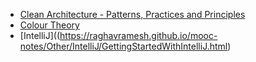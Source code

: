 - [Clean Architecture - Patterns, Practices and Principles](https://raghavramesh.github.io/mooc-notes/Other/CleanArchitecture/CleanArchitecture-PatternsPracticesAndPrinciples.html)
- [Colour Theory](https://raghavramesh.github.io/mooc-notes/Other/ColourTheory/ColourTheoryFundamentals.html)
- [IntelliJ]((https://raghavramesh.github.io/mooc-notes/Other/IntelliJ/GettingStartedWithIntelliJ.html)